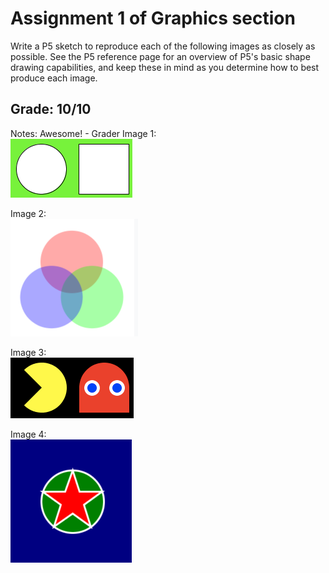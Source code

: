 # Assignment 1 of Graphics section
Write a P5 sketch to reproduce each of the following images as closely as possible. See the P5 reference page for an overview of P5's basic shape drawing capabilities, and keep these in mind as you determine how to best produce each image.  

## Grade: 10/10
Notes: Awesome! - Grader
Image 1:  
![alt text](imgs/image1.png)

Image 2:  
![alt text](imgs/image2.png)

Image 3:  
![alt text](imgs/image3.png)

Image 4:  
![alt text](imgs/image4.png)
